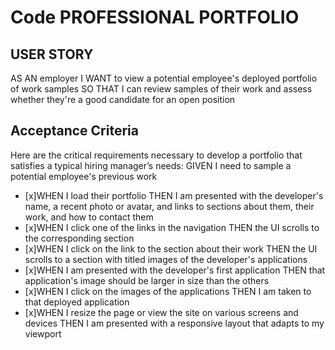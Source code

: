 # Code PROFESSIONAL PORTFOLIO

## USER STORY

AS AN employer
I WANT to view a potential employee's deployed portfolio of work samples
SO THAT I can review samples of their work and assess whether they're a good candidate for an open position

## Acceptance Criteria

Here are the critical requirements necessary to develop a portfolio that satisfies a typical hiring manager’s needs:
GIVEN I need to sample a potential employee's previous work

- [x]WHEN I load their portfolio
  THEN I am presented with the developer's name, a recent photo or avatar, and links to sections about them, their work, and how to contact them
- [x]WHEN I click one of the links in the navigation
  THEN the UI scrolls to the corresponding section
- [x]WHEN I click on the link to the section about their work
  THEN the UI scrolls to a section with titled images of the developer's applications
- [x]WHEN I am presented with the developer's first application
  THEN that application's image should be larger in size than the others
- [x]WHEN I click on the images of the applications
  THEN I am taken to that deployed application
- [x]WHEN I resize the page or view the site on various screens and devices
  THEN I am presented with a responsive layout that adapts to my viewport
